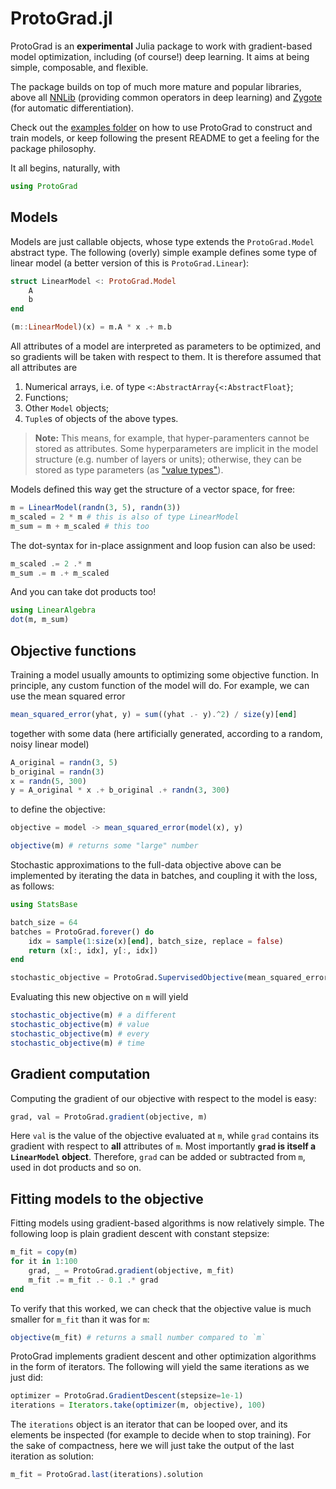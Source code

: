 # ProtoGrad.jl

ProtoGrad is an **experimental** Julia package to work with gradient-based model optimization, including (of course!) deep learning.
It aims at being simple, composable, and flexible.

The package builds on top of much more mature and popular libraries, above all [NNLib](https://github.com/FluxML/NNlib.jl) (providing common operators in deep learning) and [Zygote](https://github.com/FluxML/Zygote.jl) (for automatic differentiation).

Check out the [examples folder](./examples/) on how to use ProtoGrad to construct and train models, or keep following the present README to get a feeling for the package philosophy.

It all begins, naturally, with

```julia
using ProtoGrad
```

## Models

Models are just callable objects, whose type extends the `ProtoGrad.Model` abstract type.
The following (overly) simple example defines some type of linear model (a better version of this is `ProtoGrad.Linear`):

```julia
struct LinearModel <: ProtoGrad.Model
    A
    b
end

(m::LinearModel)(x) = m.A * x .+ m.b
```

All attributes of a model are interpreted as parameters to be optimized, and so gradients will be taken with respect to them. It is therefore assumed that all attributes are
1. Numerical arrays, i.e. of type `<:AbstractArray{<:AbstractFloat}`;
2. Functions;
3. Other `Model` objects;
4. `Tuple`s of objects of the above types.

> **Note:** This means, for example, that hyper-paramenters cannot be stored as attributes.
> Some hyperparameters are implicit in the model structure (e.g. number of layers or units);
> otherwise, they can be stored as type parameters (as ["value types"](https://docs.julialang.org/en/v1/manual/types/#%22Value-types%22)).

Models defined this way get the structure of a vector space, for free:

```julia
m = LinearModel(randn(3, 5), randn(3))
m_scaled = 2 * m # this is also of type LinearModel
m_sum = m + m_scaled # this too
```

The dot-syntax for in-place assignment and loop fusion can also be used:

```julia
m_scaled .= 2 .* m
m_sum .= m .+ m_scaled
```

And you can take dot products too!

```julia
using LinearAlgebra
dot(m, m_sum)
```

## Objective functions

Training a model usually amounts to optimizing some objective function.
In principle, any custom function of the model will do.
For example, we can use the mean squared error

```julia
mean_squared_error(yhat, y) = sum((yhat .- y).^2) / size(y)[end]
```

together with some data (here artificially generated, according to a random, noisy linear model)

```julia
A_original = randn(3, 5)
b_original = randn(3)
x = randn(5, 300)
y = A_original * x .+ b_original .+ randn(3, 300)
```

to define the objective:

```julia
objective = model -> mean_squared_error(model(x), y)

objective(m) # returns some "large" number
```

Stochastic approximations to the full-data objective above can be implemented by iterating the data in batches, and coupling it with the loss, as follows:

```julia
using StatsBase

batch_size = 64
batches = ProtoGrad.forever() do
    idx = sample(1:size(x)[end], batch_size, replace = false)
    return (x[:, idx], y[:, idx])
end

stochastic_objective = ProtoGrad.SupervisedObjective(mean_squared_error, batches)
```

Evaluating this new objective on `m` will yield

```julia
stochastic_objective(m) # a different
stochastic_objective(m) # value
stochastic_objective(m) # every
stochastic_objective(m) # time
```

## Gradient computation

Computing the gradient of our objective with respect to the model is easy:

```julia
grad, val = ProtoGrad.gradient(objective, m)
```

Here `val` is the value of the objective evaluated at `m`, while `grad` contains its gradient with respect to **all** attributes of `m`. Most importantly **`grad` is itself a `LinearModel` object**. Therefore, `grad` can be added or subtracted from `m`, used in dot products and so on.

## Fitting models to the objective

Fitting models using gradient-based algorithms is now relatively simple.
The following loop is plain gradient descent with constant stepsize:

```julia
m_fit = copy(m)
for it in 1:100
    grad, _ = ProtoGrad.gradient(objective, m_fit)
    m_fit .= m_fit .- 0.1 .* grad
end
```

To verify that this worked, we can check that the objective value is much smaller for `m_fit` than it was for `m`:

```julia
objective(m_fit) # returns a small number compared to `m`
```

ProtoGrad implements gradient descent and other optimization algorithms in the form of iterators. The following will yield the same iterations as we just did:

```julia
optimizer = ProtoGrad.GradientDescent(stepsize=1e-1)
iterations = Iterators.take(optimizer(m, objective), 100)
```

The `iterations` object is an iterator that can be looped over, and its elements be inspected (for example to decide when to stop training). For the sake of compactness, here we will just take the output of the last iteration as solution: 

```julia
m_fit = ProtoGrad.last(iterations).solution
```
